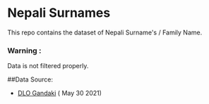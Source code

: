 # Nepali Surnames
This repo contains the dataset of Nepali Surname's / Family Name. 

### Warning : 
Data is not filtered properly.


##Data Source:

- [DLO Gandaki](https://dlo.gandaki.gov.np/) ( May 30 2021)
